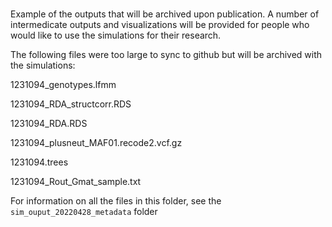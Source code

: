 #

Example of the outputs that will be archived upon publication. A number of intermedicate outputs and visualizations will be provided for people who would like to use the simulations for their research.

The following files were too large to sync to github but will be archived with the simulations:

1231094_genotypes.lfmm

1231094_RDA_structcorr.RDS

1231094_RDA.RDS

1231094_plusneut_MAF01.recode2.vcf.gz

1231094.trees

1231094_Rout_Gmat_sample.txt

For information on all the files in this folder, see the `sim_ouput_20220428_metadata` folder

